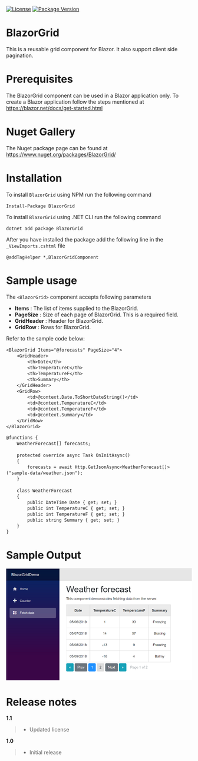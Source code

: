 [![License](https://img.shields.io/github/license/BlazorExtensions/Storage.svg?logo=appveyor&longCache=true&style=flat-square)](https://github.com/AnkitSharma-007/BlazorGrid/blob/master/BlazorGridComponent/LICENSE)
[![Package Version](https://img.shields.io/badge/nuget-v1.1.0-blue.svg?logo=appveyor&longCache=true&style=flat-square)](https://www.nuget.org/packages/Blazor.Extensions.Storage)
# BlazorGrid
This is a reusable grid component for Blazor. It also support client side pagination.
# Prerequisites
The BlazorGrid component can be used in a Blazor application only. To create a Blazor application follow the steps mentioned at https://blazor.net/docs/get-started.html
# Nuget Gallery
The Nuget package page can be found at https://www.nuget.org/packages/BlazorGrid/
# Installation
To install ```BlazorGrid``` using NPM run the following command
```
Install-Package BlazorGrid
```
To install ```BlazorGrid``` using .NET CLI run the following command
```
dotnet add package BlazorGrid
```
After you have installed the package add the following line in the ```_ViewImports.cshtml``` file
```
@addTagHelper *,BlazorGridComponent
```
# Sample usage
The ```<BlazorGrid>``` component accepts following parameters
-	**Items** : The list of items supplied to the BlazorGrid.
-	**PageSize** : Size of each page of BlazorGrid. This is a required field.
-	**GridHeader** : Header for BlazorGrid.
-	**GridRow** : Rows for BlazorGrid.

Refer to the sample code below:

```
<BlazorGrid Items="@forecasts" PageSize="4">
	<GridHeader>
		<th>Date</th>
		<th>TemperatureC</th>
		<th>TemperatureF</th>
		<th>Summary</th>
	</GridHeader>
	<GridRow>
		<td>@context.Date.ToShortDateString()</td>
		<td>@context.TemperatureC</td>
		<td>@context.TemperatureF</td>
		<td>@context.Summary</td>
	</GridRow>
</BlazorGrid>
```
```
@functions {
    WeatherForecast[] forecasts;

    protected override async Task OnInitAsync()
    {
        forecasts = await Http.GetJsonAsync<WeatherForecast[]>("sample-data/weather.json");
    }

    class WeatherForecast
    {
        public DateTime Date { get; set; }
        public int TemperatureC { get; set; }
        public int TemperatureF { get; set; }
        public string Summary { get; set; }
    }
}
```
# Sample Output
![Alt Text](https://github.com/AnkitSharma-007/BlazorGrid/blob/master/BlazorGridComponent/BlazorGridDemo.PNG)
# Release notes
**1.1**
> - Updated license 

**1.0**
> - Initial release
